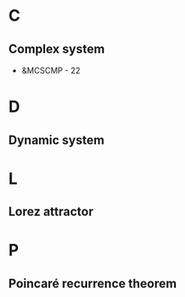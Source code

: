 # C
## Complex system
- &MCSCMP - 22

# D
## Dynamic system

# L
## Lorez attractor

# P
## Poincaré recurrence theorem
